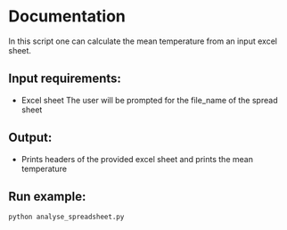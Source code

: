 # Documentation

In this script one can calculate the mean temperature from an input excel sheet.

## Input requirements:
- Excel sheet 
The user will be prompted for the file_name of the spread sheet

## Output:
- Prints headers of the provided excel sheet and prints the mean temperature

## Run example:
```
python analyse_spreadsheet.py
```
